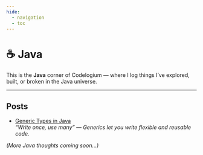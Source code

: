 ```yaml
---
hide:
  - navigation
  - toc
---
```


# ☕ Java

This is the **Java** corner of Codelogium — where I log things I’ve explored, built, or broken in the Java universe.

---

## Posts

- [Generic Types in Java](../blog/post/java/generic-types.md)  
  _“Write once, use many” — Generics let you write flexible and reusable code._

*(More Java thoughts coming soon...)*

